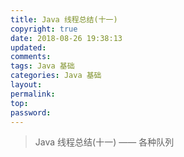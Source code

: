 ```yaml
---
title: Java 线程总结(十一)
copyright: true
date: 2018-08-26 19:38:13
updated:
comments:
tags: Java 基础
categories: Java 基础
layout:
permalink:
top:
password:
---
```


<blockquote class="blockquote-center"> Java 线程总结(十一) —— 各种队列 </blockquote>

<!-- more -->
